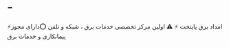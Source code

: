 # -
⚡️امداد برق پایتخت ⚡️ ⚠️ اولین مرکز تخصصی خدمات برق ، شبکه و تلفن ⭕️دارای مجوز پیمانکاری و خدمات برق
